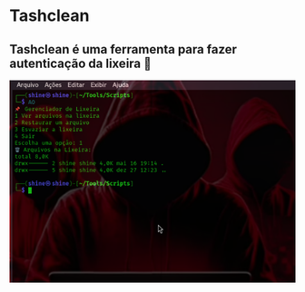 # Tashclean

## Tashclean é uma ferramenta para fazer autenticação da lixeira 🚮 

![HarpyFetch Banner](tash.png)
